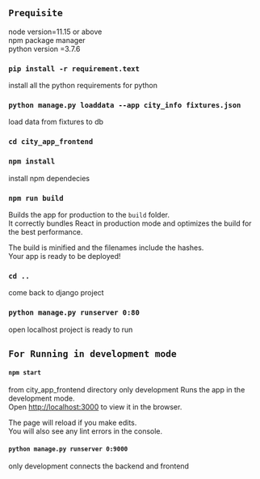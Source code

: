 

## `Prequisite`

node version=11.15 or above <br />
npm package manager <br />
python version =3.7.6



### `pip install -r requirement.text `
install all the python requirements for python

### `python manage.py loaddata --app city_info fixtures.json`
load data from fixtures to db

### `cd city_app_frontend`

### `npm install `
install npm dependecies

### `npm run build`

Builds the app for production to the `build` folder.<br />
It correctly bundles React in production mode and optimizes the build for the best performance.

The build is minified and the filenames include the hashes.<br />
Your app is ready to be deployed!



### `cd ..`
come back to django project

### `python manage.py runserver 0:80`
open localhost project is ready to run


## `For Running in development mode `

#### `npm start`
from city_app_frontend directory
only development
Runs the app in the development mode.<br />
Open [http://localhost:3000](http://localhost:3000) to view it in the browser.

The page will reload if you make edits.<br />
You will also see any lint errors in the console.

#### `python manage.py runserver 0:9000`
only development
connects the backend and frontend

